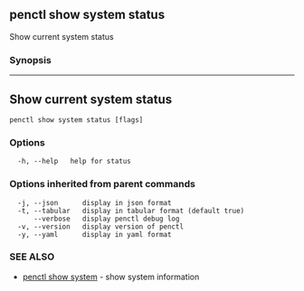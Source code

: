 ## penctl show system status

Show current system status

### Synopsis



------------------------------------
 Show current system status 
------------------------------------


```
penctl show system status [flags]
```

### Options

```
  -h, --help   help for status
```

### Options inherited from parent commands

```
  -j, --json      display in json format
  -t, --tabular   display in tabular format (default true)
      --verbose   display penctl debug log
  -v, --version   display version of penctl
  -y, --yaml      display in yaml format
```

### SEE ALSO
* [penctl show system](penctl_show_system.md)	 - show system information

